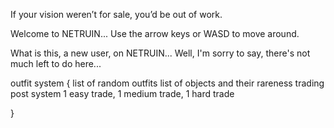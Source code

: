 If your vision weren’t for sale, you’d be out of work.

Welcome to NETRUIN...
Use the arrow keys or WASD to move around.

What is this, a new user, on NETRUIN...
Well, I'm sorry to say, there's not much left to do here...



outfit system {
  list of random outfits
  list of objects and their rareness
  trading post system
  1 easy trade, 1 medium trade, 1 hard trade
  
}

